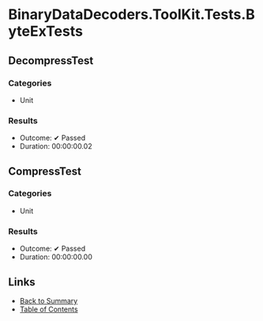 # BinaryDataDecoders.ToolKit.Tests.ByteExTests

## DecompressTest

### Categories

* Unit

### Results

* Outcome: ✔ Passed
* Duration: 00:00:00.02

## CompressTest

### Categories

* Unit

### Results

* Outcome: ✔ Passed
* Duration: 00:00:00.00

## Links

* [Back to Summary](../Summary.md)
* [Table of Contents](../../TOC.md)
